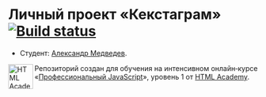 # Личный проект «Кекстаграм» [![Build status][travis-image]][travis-url]

- Студент: [Александр Медведев](https://up.htmlacademy.ru/javascript/20/user/1174257).

<a href="https://htmlacademy.ru/intensive/javascript"><img align="left" width="50" height="50" alt="HTML Academy" src="https://up.htmlacademy.ru/static/img/intensive/javascript/logo-for-github-2.png"></a>

Репозиторий создан для обучения на интенсивном онлайн‑курсе «[Профессиональный JavaScript](https://htmlacademy.ru/intensive/javascript)», уровень 1 от [HTML Academy](https://htmlacademy.ru).

[travis-image]: https://travis-ci.com/htmlacademy-javascript/1174257-kekstagram-20.svg?branch=master
[travis-url]: https://travis-ci.com/htmlacademy-javascript/1174257-kekstagram-20
